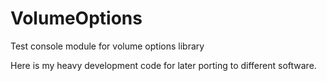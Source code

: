 VolumeOptions
=============

Test console module for volume options library

Here is my heavy development code for later porting to different software.
